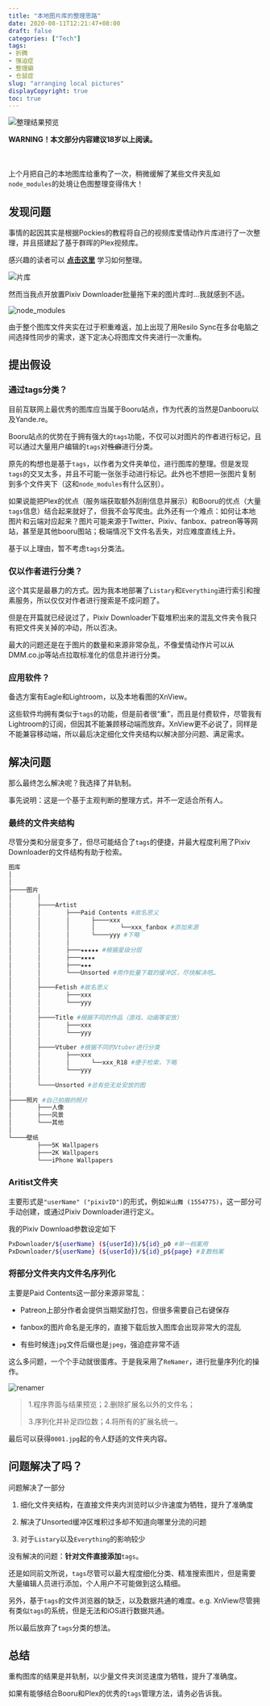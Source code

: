 ```yaml
---
title: "本地图片库的整理思路"
date: 2020-08-11T12:21:47+08:00
draft: false
categories: ["Tech"]
tags:
- 折腾
- 强迫症
- 整理癖
- 仓鼠症
slug: "arranging local pictures"
displayCopyright: true
toc: true
---
```


![整理结果预览](0004.jpg )

**WARNING！本文部分内容建议18岁以上阅读。**

<br><br>
上个月把自己的本地图库给重构了一次，稍微缓解了某些文件夹乱如`node_modules`的处境让色图整理变得伟大！

## 发现问题

事情的起因其实是根据Pockies的教程将自己的视频库爱情动作片库进行了一次整理，并且搭建起了基于群晖的Plex视频库。

感兴趣的读者可以 **[点击这里](https://pockies.github.io/2020/01/09/av-data-capture-jellyfin-kodi/)** 学习如何整理。

![片库](0002.jpg "嗯，很整齐，很美观，满足强迫症和整理癖的需求")

然而当我点开放置Pixiv Downloader批量拖下来的图片库时…我就感到不适。

![node_modules](0001.jpg "这就是我的感受")

由于整个图库文件夹实在过于积重难返，加上出现了用Resilo Sync在多台电脑之间选择性同步的需求，遂下定决心将图库文件夹进行一次重构。

## 提出假设

### 通过tags分类？

目前互联网上最优秀的图库应当属于Booru站点，作为代表的当然是Danbooru以及Yande.re。

Booru站点的优势在于拥有强大的`tags`功能，不仅可以对图片的作者进行标记，且可以通过大量用户编辑的`tags`对~~性癖~~进行分类。

原先的构想也是基于`tags`，以作者为文件夹单位，进行图库的整理。但是发现`tags`的交叉太多，并且不可能一张张手动进行标记。此外也不想把一张图片复制到多个文件夹下（这和`node_modules`有什么区别）。

如果说能把Plex的优点（服务端获取额外刮削信息并展示）和Booru的优点（大量`tags`信息）结合起来就好了，但我不会写爬虫。此外还有一个难点：如何让本地图片和云端对应起来？图片可能来源于Twitter、Pixiv、fanbox、patreon等等网站，甚至是其他booru图站；极端情况下文件名丢失，对应难度直线上升。

基于以上理由，暂不考虑`tags`分类法。

### 仅以作者进行分类？

这个其实是最暴力的方式。因为我本地部署了`Listary`和`Everything`进行索引和搜素服务，所以仅仅对作者进行搜索是不成问题了。

但是在开篇就已经说过了，Pixiv Downloader下载堆积出来的混乱文件夹令我只有把文件夹关掉的冲动，所以否决。

最大的问题还是在于图片的数量和来源非常杂乱，不像爱情动作片可以从DMM.co.jp等站点拉取标准化的信息并进行分类。

### 应用软件？

备选方案有Eagle和Lightroom，以及本地看图的XnView。

这些软件均拥有类似于`tags`的功能，但是前者很“重”，而且是付费软件，尽管我有Lightroom的订阅，但因其不能兼顾移动端而放弃。XnView更不必说了，同样是不能兼容移动端，所以最后决定细化文件夹结构以解决部分问题、满足需求。

## 解决问题

那么最终怎么解决呢？我选择了并轨制。

事先说明：这是一个基于主观判断的整理方式，并不一定适合所有人。

### 最终的文件夹结构

尽管分类和分层变多了，但尽可能结合了`tags`的便捷，并最大程度利用了Pixiv Downloader的文件结构有助于检索。

```sh
图库
│
│
├────图片
│       │
│       ├────Artist
│       │       ├───Paid Contents #故名思义
│       │       │      ├────xxx
│       │       │      │       └──xxx_fanbox #添加来源
│       │       │      └────yyy #下略
│       │       │
│       │       ├───★★★★★ #根据星级分层
│       │       ├───★★★★
│       │       ├───★★★
│       │       └───Unsorted #用作批量下载的缓冲区，尽快解决吧…
│       │
│       ├────Fetish #故名思义
│       │       ├───xxx 
│       │       └───yyy
│       │
│       ├────Title #根据不同的作品（游戏、动画等安放）
│       │       ├───xxx 
│       │       └───yyy
│       │
│       ├────Vtuber #根据不同的Vtuber进行分类
│       │       ├───xxx 
│       │       │      └──xxx_R18 #便于检索，下略
│       │       └───yyy
│       │
│       └────Unsorted #总有些无处安放的图
│
├────照片 #自己拍摄的照片
│       ├───人像 
│       ├───风景
│       └───其他
│
└────壁纸
        ├───5K Wallpapers
        ├───2K Wallpapers
        └───iPhone Wallpapers
```

### Aritist文件夹

主要形式是`"userName" ("pixivID")`的形式，例如`米山舞 (1554775)`，这一部分可手动创建，或通过Pixiv Downloader进行定义。

我的Pixiv Download参数设定如下
```sh
PxDownloader/${userName} (${userId})/${id}_p0 #单一档案用
PxDownloader/${userName} (${userId})/${id}_p${page} #复数档案
```

### 将部分文件夹内文件名序列化

主要是Paid Contents这一部分来源非常乱：

- Patreon上部分作者会提供当期奖励打包，但很多需要自己右键保存

- fanbox的图片命名是无序的，直接下载后放入图库会出现非常大的混乱

- 有些时候连`jpg`文件后缀也是`jpeg`，强迫症非常不适

这么多问题，一个个手动就很蛋疼。于是我采用了`ReNamer`，进行批量序列化的操作。

![renamer](0003.jpg)

> 1.程序界面与结果预览；2.删除扩展名以外的文件名；
>
> 3.序列化并补足四位数；4.将所有的扩展名统一。

最后可以获得`0001.jpg`起的令人舒适的文件夹内容。

## 问题解决了吗？

问题解决了一部分

1. 细化文件夹结构，在直接文件夹内浏览时以少许速度为牺牲，提升了准确度

2. 解决了Unsorted缓冲区堆积过多却不知道向哪里分流的问题

3. 对于`Listary`以及`Everything`的影响较少

没有解决的问题：**针对文件直接添加**`tags`。

还是如同前文所说，`tags`尽管可以最大程度细化分类、精准搜索图片，但是需要大量编辑人员进行添加，个人用户不可能做到这么精细。

另外，基于`tags`的文件浏览器的缺乏，以及数据共通的难度。e.g. XnView尽管拥有类似`tags`的系统，但是无法和iOS进行数据共通。

所以最后放弃了`tags`分类的想法。

## 总结

重构图库的结果是并轨制，以少量文件夹浏览速度为牺牲，提升了准确度。

如果有能够结合Booru和Plex的优秀的`tags`管理方法，请务必告诉我。
